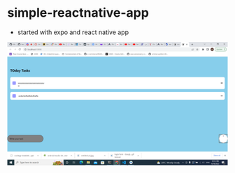 # simple-reactnative-app

* started with expo and react native app 

![link](./assets/Screenshot%20(538).png)